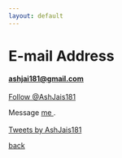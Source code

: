 ```yaml
---
layout: default
---
```


# E-mail Address

#### <a href="mailto:ashjai181@gmail.com"><u>ashjai181@gmail.com</u></a>
<a href="https://twitter.com/AshJais181?ref_src=twsrc%5Etfw" class="twitter-follow-button" data-size="large" data-show-count="false">Follow @AshJais181</a><script async src="https://platform.twitter.com/widgets.js" charset="utf-8"></script>
<br>
<div id="wufoo-mijtvcl0zt5r7j"> Message <a href="https://ashjai181.wufoo.com/forms/mijtvcl0zt5r7j"> me </a>. </div> <script type="text/javascript"> var mijtvcl0zt5r7j; (function(d, t) { var s = d.createElement(t), options = { 'userName':'ashjai181', 'formHash':'mijtvcl0zt5r7j', 'autoResize':true, 'height':'520', 'async':true, 'host':'wufoo.com', 'header':'show', 'ssl':true }; s.src = ('https:' == d.location.protocol ?'https://':'http://') + 'secure.wufoo.com/scripts/embed/form.js'; s.onload = s.onreadystatechange = function() { var rs = this.readyState; if (rs) if (rs != 'complete') if (rs != 'loaded') return; try { mijtvcl0zt5r7j = new WufooForm(); mijtvcl0zt5r7j.initialize(options); mijtvcl0zt5r7j.display(); } catch (e) { } }; var scr = d.getElementsByTagName(t)[0], par = scr.parentNode; par.insertBefore(s, scr); })(document, 'script'); </script>
<br>
<a class="twitter-timeline" data-theme="light" href="https://twitter.com/AshJais181?ref_src=twsrc%5Etfw">Tweets by AshJais181</a> <script async src="https://platform.twitter.com/widgets.js" charset="utf-8"></script>


[back](./)
